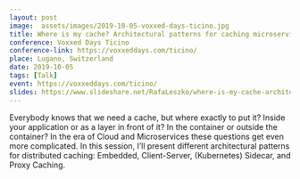 ```yaml
---
layout: post
image:  assets/images/2019-10-05-voxxed-days-ticino.jpg
title: Where is my cache? Architectural patterns for caching microservices by example
conference: Voxxed Days Ticino
conference-link: https://voxxeddays.com/ticino/
place: Lugano, Switzerland
date: 2019-10-05
tags: [Talk]
event: https://voxxeddays.com/ticino/
slides: https://www.slideshare.net/RafaLeszko/where-is-my-cache-architectural-patterns-for-caching-microservices-by-example
---
```


Everybody knows that we need a cache, but where exactly to put it? Inside your application or as a layer in front of it? In the container or outside the container? In the era of Cloud and Microservices these questions get even more complicated. In this session, I’ll present different architectural patterns for distributed caching: Embedded, Client-Server, (Kubernetes) Sidecar, and Proxy Caching.